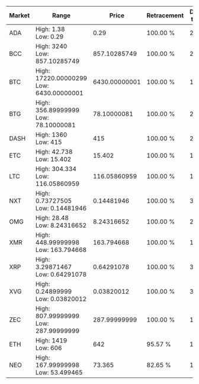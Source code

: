 | Market | Range | Price| Retracement | Doubles to 50% |
| --- | --- | --- | --- | --- |
| ADA | High: 1.38<br />Low: 0.29 | 0.29 | 100.00 % | 2.88 |
| BCC | High: 3240<br />Low: 857.10285749 | 857.10285749 | 100.00 % | 2.39 |
| BTC | High: 17220.00000299<br />Low: 6430.00000001 | 6430.00000001 | 100.00 % | 1.84 |
| BTG | High: 356.89999999<br />Low: 78.10000081 | 78.10000081 | 100.00 % | 2.78 |
| DASH | High: 1360<br />Low: 415 | 415 | 100.00 % | 2.14 |
| ETC | High: 42.738<br />Low: 15.402 | 15.402 | 100.00 % | 1.89 |
| LTC | High: 304.334<br />Low: 116.05860959 | 116.05860959 | 100.00 % | 1.81 |
| NXT | High: 0.73727505<br />Low: 0.14481946 | 0.14481946 | 100.00 % | 3.05 |
| OMG | High: 28.48<br />Low: 8.24316652 | 8.24316652 | 100.00 % | 2.23 |
| XMR | High: 448.99999998<br />Low: 163.794668 | 163.794668 | 100.00 % | 1.87 |
| XRP | High: 3.29871467<br />Low: 0.64291078 | 0.64291078 | 100.00 % | 3.07 |
| XVG | High: 0.24899999<br />Low: 0.03820012 | 0.03820012 | 100.00 % | 3.76 |
| ZEC | High: 807.99999999<br />Low: 287.99999999 | 287.99999999 | 100.00 % | 1.90 |
| ETH | High: 1419<br />Low: 606 | 642 | 95.57 % | 1.58 |
| NEO | High: 167.99999998<br />Low: 53.499465 | 73.365 | 82.65 % | 1.51 |
